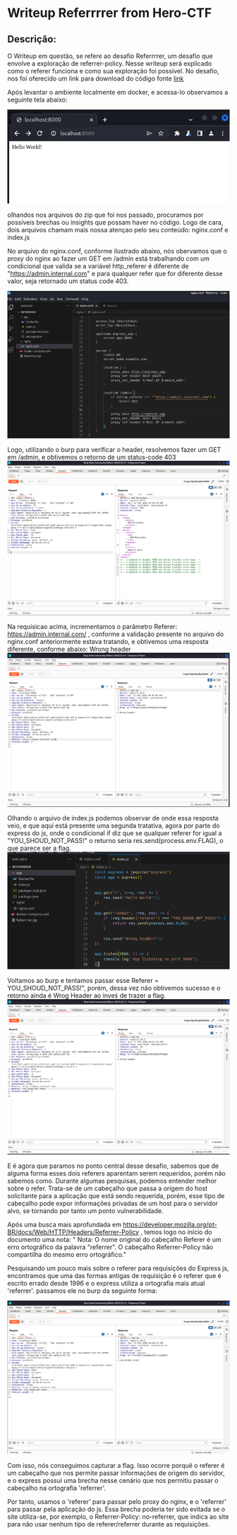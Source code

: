# Writeup Referrrrer from Hero-CTF

## Descrição:
O Writeup em questão, se refere ao desafio Referrrrer, um desafio que envolve a exploração de referrer-policy.
Nesse writeup será explicado como o referer funciona e como sua exploração foi possível.
No desafio, nos foi oferecido um link para download do código fonte [link](./Referrrrer.zip) 

Após levantar o ambiente localmente em docker, e acessa-lo observamos a seguinte tela abaixo:

![TelaInicial](./png/telainicial.png) 



olhandos nos arquivos do zip que foi nos passado, procuramos por possíveis brechas ou insights que possam haver 
no código.
Logo de cara, dois arquivos chamam mais nossa atençao pelo seu conteúdo:  nginx.conf e index.js

No arquivo do nginx.conf, conforme ilustrado abaixo, nós obervamos que o proxy do nginx  ao fazer um GET em /admin está trabalhando com um condicional que valida se  a variável http_referer é diferente de "https://admin.internal.com" e para qualquer refer que for diferente desse valor, seja retornado um status code 403.

![nginx.conf](./png/nginx-conf.png)

Logo, utilizando o burp para verificar o header, resolvemos fazer um GET em /admin, e obtivemos o retorno de um status-code 403
![burp-requisicao-limpa](./png/requisicao-limpa.png)


Na requisicao acima, incrementamos o parâmetro
Referer: https://admin.internal.com/ , conforme a validação presente no arquivo do nginx.conf anteriormente estava tratando, e obtivemos uma resposta diferente, conforme abaixo:  Wrong header
![requisicao-passando-pelo-proxy](./png/requisicao-passando-pelo-proxy.png)



Olhando o arquivo de index.js podemos observar de onde essa resposta veio, e que aqui está presente uma segunda tratativa, agora por parte do express do js, onde o condicional if diz que se qualquer referer for igual a "YOU_SHOUD_NOT_PASS!" o returno seria res.send(process.env.FLAG), o que parece ser a flag.
![index.js](./png/indexjs.png)


Voltamos ao burp e tentamos passar esse Referer = YOU_SHOUD_NOT_PASS!", porém, dessa vez não obtivemos sucesso e o retorno ainda é Wrog Header ao inveś de trazer a flag.
![referer-error](./png/referer-error.png)


E é agora que paramos no ponto central desse desafio, sabemos que de alguma forma esses dois referers aparentam  serem requeridos, porém não sabemos como.
Durante algumas pesquisas, podemos entender melhor sobre o refer. Trata-se de um cabeçalho que passa a origem do host solicitante para a aplicação  que está sendo requerida, porém, esse tipo de cabeçalho pode expor informações privadas de um host para o servidor alvo, se tornando por tanto um ponto vulnerabilidade.

Após uma busca mais aprofundada em https://developer.mozilla.org/pt-BR/docs/Web/HTTP/Headers/Referrer-Policy , temos logo no início do documento uma nota:
    " Nota: O nome original do cabeçalho Referer é um erro ortográfico da palavra "referrer". O cabeçalho Referrer-Policy não compartilha do mesmo erro ortográfico."

Pesquisando um pouco mais sobre o referer para requisições do Express js, encontramos que uma das formas antigas de requisição é o referer que é escrito errado desde 1996 e o express utiliza a ortografia mais atual 'referrer'. passamos ele no burp da seguinte forma:

![burp-request-sucess](./png/requisicao-passando-pelo-express.png)

Com isso, nós conseguimos capturar a flag.
Isso ocorre porquê o referer é um cabeçalho que nos permite passar informações de origem do servidor, e o express possui uma brecha nesse cenário que nos permitiu passar o cabeçalho na ortografia 'referrer'.

Por tanto, usamos o 'referer' para passar pelo proxy do nginx, e o 'referrer' para passar pela aplicação do js.
Essa brecha poderia ter sido evitada se o site utiliza-se, por exemplo, o Referrer-Policy: no-referrer, que indica ao site para não usar nenhum tipo de referer/referrer durante as requisições.
